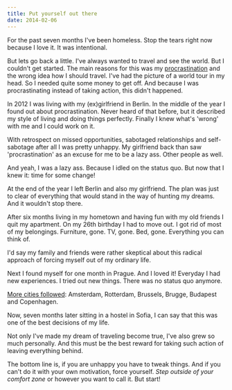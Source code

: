```yaml
---
title: Put yourself out there
date: 2014-02-06
---
```


For the past seven months I've been homeless. Stop the tears right now because I
love it. It was intentional.

But lets go back a little. I've always wanted to travel and see the world. But I
couldn't get started. The main reasons for this was my
[procrastination](https://en.wikipedia.org/wiki/Procrastination) and the wrong
idea how I should travel. I've had the picture of a world tour in my head. So I
needed quite some money to get off. And because I was procrastinating instead of
taking action, this didn't happened.

In 2012 I was living with my (ex)girlfriend in Berlin. In the middle of the year
I found out about procrastination. Never heard of that before, but it described
my style of living and doing things perfectly. Finally I knew what's 'wrong'
with me and I could work on it.

With retrospect on missed opportunities, sabotaged relationships and
self-sabotage after all I was pretty unhappy. My girlfriend back than saw
'procrastination' as an excuse for me to be a lazy ass. Other people as well.

And yeah, I was a lazy ass. Because I idled on the status quo. But now that I
knew it: time for some change!

At the end of the year I left Berlin and also my girlfriend. The plan was just
to clear of everything that would stand in the way of hunting my dreams. And it
wouldn't stop there.

After six months living in my hometown and having fun with my old friends I quit
my apartment. On my 26th birthday I had to move out. I got rid of most of my
belongings. Furniture, gone. TV, gone. Bed, gone. Everything you can think of.

I'd say my family and friends were rather skeptical about this radical approach
of forcing myself out of my ordinary life.

Next I found myself for one month in Prague. And I loved it! Everyday I had new
experiences. I tried out new things. There was no status quo anymore.

[More cities followed](/pictures): Amsterdam, Rotterdam,
Brussels, Brugge, Budapest and Copenhagen.

Now, seven months later sitting in a hostel in Sofia, I can say that this was
one of the best decisions of my life.

Not only I've made my dream of traveling become true, I've also grew so much
personally. And this must be the best reward for taking such action of leaving
everything behind.

The bottom line is, if you are unhappy you have to tweak things. And if you
can't do it with your own motivation, force yourself. *Step outside of your
comfort zone* or however you want to call it. But start!
